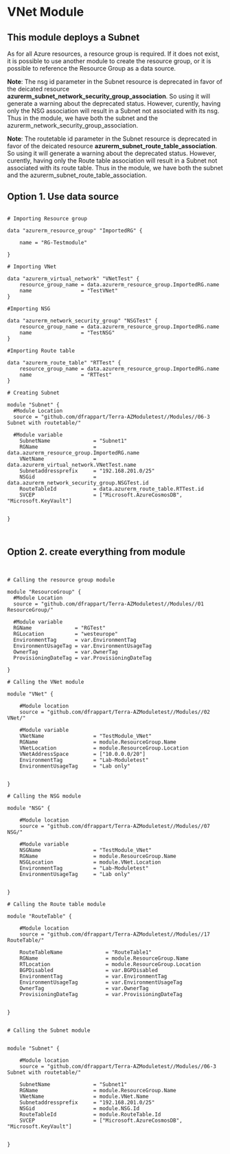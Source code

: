 # VNet Module

## This module deploys a Subnet


As for all Azure resources, a resource group is required.
If it does not exist, it is possible to use another module to create the resource group, or it is possible to reference the Resource Group as a data source.

**Note**: The nsg id parameter in the Subnet resource is deprecated in favor of the deicated resource **azurerm_subnet_network_security_group_association**.
So using it will generate a warning about the deprecated status.
However, curently, having only the NSG association will result in a Subnet not associated with its nsg.
Thus in the module, we have both the subnet and the azurerm_network_security_group_association.

**Note**: The routetable id parameter in the Subnet resource is deprecated in favor of the deicated resource **azurerm_subnet_route_table_association**.
So using it will generate a warning about the deprecated status.
However, curently, having only the Route table association will result in a Subnet not associated with its route table.
Thus in the module, we have both the subnet and the azurerm_subnet_route_table_association.

## Option 1. Use data source

```hcl

# Importing Resource group 

data "azurerm_resource_group" "ImportedRG" {

    name = "RG-Testmodule"

}

# Importing VNet

data "azurerm_virtual_network" "VNetTest" {
    resource_group_name = data.azurerm_resource_group.ImportedRG.name
    name                = "TestVNet"
}

#Importing NSG

data "azurerm_network_security_group" "NSGTest" {
    resource_group_name = data.azurerm_resource_group.ImportedRG.name
    name                = "TestNSG"
}

#Importing Route table

data "azurerm_route_table" "RTTest" {
    resource_group_name = data.azurerm_resource_group.ImportedRG.name
    name                = "RTTest"
}

# Creating Subnet

module "Subnet" {
  #Module Location
  source = "github.com/dfrappart/Terra-AZModuletest//Modules//06-3 Subnet with routetable/"

  #Module variable
    SubnetName              = "Subnet1"
    RGName                  = data.azurerm_resource_group.ImportedRG.name
    VNetName                = data.azurerm_virtual_network.VNetTest.name
    Subnetaddressprefix     = "192.168.201.0/25"
    NSGid                   = data.azurerm_network_security_group.NSGTest.id
    RouteTableId            = data.azurerm_route_table.RTTest.id
    SVCEP                   = ["Microsoft.AzureCosmosDB", "Microsoft.KeyVault"]


}



```




## Option 2. create everything from module

```hcl


# Calling the resource group module

module "ResourceGroup" {
  #Module Location
  source = "github.com/dfrappart/Terra-AZModuletest//Modules//01 ResourceGroup/"

  #Module variable
  RGName              = "RGTest"
  RGLocation          = "westeurope"
  EnvironmentTag      = var.EnvironmentTag
  EnvironmentUsageTag = var.EnvironmentUsageTag
  OwnerTag            = var.OwnerTag
  ProvisioningDateTag = var.ProvisioningDateTag

}

# Calling the VNet module

module "VNet" {

    #Module location
    source = "github.com/dfrappart/Terra-AZModuletest//Modules//02 VNet/"

    #Module variable
    VNetName                = "TestModule_VNet"
    RGName                  = module.ResourceGroup.Name
    VNetLocation            = module.ResourceGroup.Location
    VNetAddressSpace        = ["10.0.0.0/20"]
    EnvironmentTag          = "Lab-Moduletest"
    EnvironmentUsageTag     = "Lab only"


}

# Calling the NSG module

module "NSG" {

    #Module location
    source = "github.com/dfrappart/Terra-AZModuletest//Modules//07 NSG/"

    #Module variable
    NSGName                 = "TestModule_VNet"
    RGName                  = module.ResourceGroup.Name
    NSGLocation             = module.VNet.Location
    EnvironmentTag          = "Lab-Moduletest"
    EnvironmentUsageTag     = "Lab only"


}

# Calling the Route table module

module "RouteTable" {

    #Module location
    source = "github.com/dfrappart/Terra-AZModuletest//Modules//17 RouteTable/"

    RouteTableName              = "RouteTable1"
    RGName                      = module.ResourceGroup.Name
    RTLocation                  = module.ResourceGroup.Location
    BGPDisabled                 = var.BGPDisabled
    EnvironmentTag              = var.EnvironmentTag
    EnvironmentUsageTag         = var.EnvironmentUsageTag
    OwnerTag                    = var.OwnerTag
    ProvisioningDateTag         = var.ProvisioningDateTag


}


# Calling the Subnet module


module "Subnet" {

    #Module location
    source = "github.com/dfrappart/Terra-AZModuletest//Modules//06-3 Subnet with routetable/"

    SubnetName              = "Subnet1"
    RGName                  = module.ResourceGroup.Name
    VNetName                = module.VNet.Name
    Subnetaddressprefix     = "192.168.201.0/25"
    NSGid                   = module.NSG.Id
    RouteTableId            = module.RouteTable.Id
    SVCEP                   = ["Microsoft.AzureCosmosDB", "Microsoft.KeyVault"]


}

```